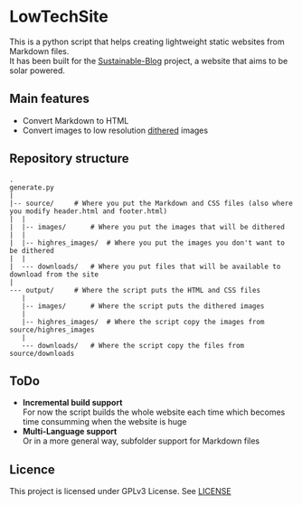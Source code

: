 # LowTechSite

This is a python script that helps creating lightweight static websites from Markdown files.  
It has been built for the [Sustainable-Blog](https://sustainable-blog.ddns.net) project, a website that aims to be solar powered.

## Main features
 - Convert Markdown to HTML
 - Convert images to low resolution [dithered](https://en.wikipedia.org/wiki/Dither) images

## Repository structure
```
.
generate.py
|
|-- source/		# Where you put the Markdown and CSS files (also where you modify header.html and footer.html)
|  |
|  |-- images/		# Where you put the images that will be dithered
|  |
|  |-- highres_images/	# Where you put the images you don't want to be dithered
|  |
|  --- downloads/	# Where you put files that will be available to download from the site
|
--- output/		# Where the script puts the HTML and CSS files
   |
   |-- images/		# Where the script puts the dithered images
   |
   |-- highres_images/	# Where the script copy the images from source/highres_images
   |
   --- downloads/	# Where the script copy the files from source/downloads
```

## ToDo
 - **Incremental build support**  
	For now the script builds the whole website each time which becomes time consumming when the website is huge
 - **Multi-Language support**  
	Or in a more general way, subfolder support for Markdown files

## Licence
This project is licensed under GPLv3 License. See [LICENSE](LICENSE)

